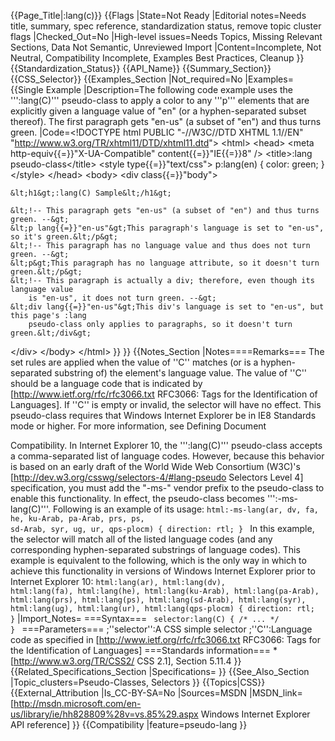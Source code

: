 {{Page_Title|:lang(c)}}
{{Flags
|State=Not Ready
|Editorial notes=Needs title, summary, spec reference, standardization status, remove topic cluster flags
|Checked_Out=No
|High-level issues=Needs Topics, Missing Relevant Sections, Data Not Semantic, Unreviewed Import
|Content=Incomplete, Not Neutral, Compatibility Incomplete, Examples Best Practices, Cleanup
}}
{{Standardization_Status}}
{{API_Name}}
{{Summary_Section}}
{{CSS_Selector}}
{{Examples_Section
|Not_required=No
|Examples={{Single Example
|Description=The following code example uses the ''':lang(C)''' pseudo-class to apply a color to any '''p''' elements that are explicitly given a language value of "en" (or a hyphen-separated subset thereof). The first paragraph gets "en-us" (a subset of "en") and thus turns green.
|Code=&lt;!DOCTYPE html PUBLIC "-//W3C//DTD XHTML 1.1//EN" 
    "http://www.w3.org/TR/xhtml11/DTD/xhtml11.dtd"&gt;
&lt;html&gt;
&lt;head&gt;
&lt;meta http-equiv{{=}}"X-UA-Compatible" content{{=}}"IE{{=}}8" /&gt;
&lt;title&gt;:lang pseudo-class&lt;/title&gt;
&lt;style type{{=}}"text/css"&gt;
p:lang(en) {
	color: green;
}
&lt;/style&gt;
&lt;/head&gt;
&lt;body&gt;
&lt;div class{{=}}"body"&gt;
	
	&lt;h1&gt;:lang(C) Sample&lt;/h1&gt;
	
	&lt;!-- This paragraph gets "en-us" (a subset of "en") and thus turns green. --&gt;
	&lt;p lang{{=}}"en-us"&gt;This paragraph's language is set to "en-us", so it's green.&lt;/p&gt;
	&lt;!-- This paragraph has no language value and thus does not turn green. --&gt;
	&lt;p&gt;This paragraph has no language attribute, so it doesn't turn green.&lt;/p&gt;
	&lt;!-- This paragraph is actually a div; therefore, even though its language value 
	    is "en-us", it does not turn green. --&gt;
	&lt;div lang{{=}}"en-us"&gt;This div's language is set to "en-us", but this page's :lang 
	    pseudo-class only applies to paragraphs, so it doesn't turn green.&lt;/div&gt;
		
&lt;/div&gt;
&lt;/body&gt;
&lt;/html&gt;
}}
}}
{{Notes_Section
|Notes====Remarks===
The set rules are applied when the value of ''C'' matches (or is a hyphen-separated substring of) the element's language value. The value of ''C'' should be a language code that is  indicated by [http://www.ietf.org/rfc/rfc3066.txt RFC3066: Tags for the Identification of Languages].
If ''C'' is empty or invalid, the selector will have no effect.
This pseudo-class requires that Windows Internet Explorer be in IE8 Standards mode or higher. For more information, see Defining Document 

Compatibility.
In Internet Explorer 10, the ''':lang(C)''' pseudo-class accepts a comma-separated list of language codes. However, because this behavior is based on an early draft of the World Wide Web Consortium (W3C)'s [http://dev.w3.org/csswg/selectors-4/#lang-pseudo Selectors Level 4] specification, you must add the "-ms-" vendor prefix to the pseudo-class to enable this functionality. In effect, the pseudo-class becomes ''':-ms-lang(C)'''. Following is an example of its usage:
 <code>html:-ms-lang(ar, dv, fa, he, ku-Arab, pa-Arab, prs, ps, sd-Arab, syr, ug, ur, qps-plocm) {
   direction: rtl;
 }
 </code>
In this example, the selector will match all of the listed language codes (and any corresponding hyphen-separated substrings of language codes). This example is equivalent to the following, which is the only way in which to achieve this functionality in versions of Windows Internet Explorer prior to Internet Explorer 10:
 <code>html:lang(ar), html:lang(dv), html:lang(fa), html:lang(he), html:lang(ku-Arab), html:lang(pa-Arab), html:lang(prs), html:lang(ps), html:lang(sd-Arab), html:lang(syr), html:lang(ug), html:lang(ur), html:lang(qps-plocm) {
   direction: rtl;
 }</code>
|Import_Notes=
===Syntax===
<code>
selector:lang(C) { /* ... */ }
</code>
===Parameters===
;''selector'':A CSS simple selector
;''C'':Language code as specified in [http://www.ietf.org/rfc/rfc3066.txt RFC3066: Tags for the Identification of Languages]
===Standards information===
*[http://www.w3.org/TR/CSS2/ CSS 2.1], Section 5.11.4
}}
{{Related_Specifications_Section
|Specifications=
}}
{{See_Also_Section
|Topic_clusters=Pseudo-Classes, Selectors
}}
{{Topics|CSS}}
{{External_Attribution
|Is_CC-BY-SA=No
|Sources=MSDN
|MSDN_link=[http://msdn.microsoft.com/en-us/library/ie/hh828809%28v=vs.85%29.aspx Windows Internet Explorer API reference]
}}
{{Compatibility
|feature=pseudo-lang
}}